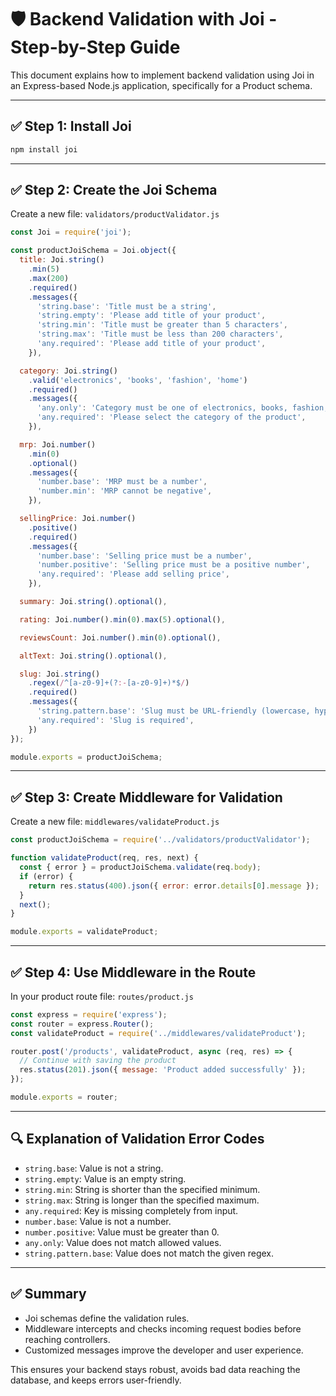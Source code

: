 # 🛡️ Backend Validation with Joi - Step-by-Step Guide

This document explains how to implement backend validation using Joi in an Express-based Node.js application, specifically for a Product schema.

---

## ✅ Step 1: Install Joi

```bash
npm install joi
```

---

## ✅ Step 2: Create the Joi Schema

Create a new file: `validators/productValidator.js`

```js
const Joi = require('joi');

const productJoiSchema = Joi.object({
  title: Joi.string()
    .min(5)
    .max(200)
    .required()
    .messages({
      'string.base': 'Title must be a string',
      'string.empty': 'Please add title of your product',
      'string.min': 'Title must be greater than 5 characters',
      'string.max': 'Title must be less than 200 characters',
      'any.required': 'Please add title of your product',
    }),

  category: Joi.string()
    .valid('electronics', 'books', 'fashion', 'home')
    .required()
    .messages({
      'any.only': 'Category must be one of electronics, books, fashion, or home',
      'any.required': 'Please select the category of the product',
    }),

  mrp: Joi.number()
    .min(0)
    .optional()
    .messages({
      'number.base': 'MRP must be a number',
      'number.min': 'MRP cannot be negative',
    }),

  sellingPrice: Joi.number()
    .positive()
    .required()
    .messages({
      'number.base': 'Selling price must be a number',
      'number.positive': 'Selling price must be a positive number',
      'any.required': 'Please add selling price',
    }),

  summary: Joi.string().optional(),

  rating: Joi.number().min(0).max(5).optional(),

  reviewsCount: Joi.number().min(0).optional(),

  altText: Joi.string().optional(),

  slug: Joi.string()
    .regex(/^[a-z0-9]+(?:-[a-z0-9]+)*$/)
    .required()
    .messages({
      'string.pattern.base': 'Slug must be URL-friendly (lowercase, hyphens, no spaces)',
      'any.required': 'Slug is required',
    })
});

module.exports = productJoiSchema;
```

---

## ✅ Step 3: Create Middleware for Validation

Create a new file: `middlewares/validateProduct.js`

```js
const productJoiSchema = require('../validators/productValidator');

function validateProduct(req, res, next) {
  const { error } = productJoiSchema.validate(req.body);
  if (error) {
    return res.status(400).json({ error: error.details[0].message });
  }
  next();
}

module.exports = validateProduct;
```

---

## ✅ Step 4: Use Middleware in the Route

In your product route file: `routes/product.js`

```js
const express = require('express');
const router = express.Router();
const validateProduct = require('../middlewares/validateProduct');

router.post('/products', validateProduct, async (req, res) => {
  // Continue with saving the product
  res.status(201).json({ message: 'Product added successfully' });
});

module.exports = router;
```

---

## 🔍 Explanation of Validation Error Codes

- `string.base`: Value is not a string.
- `string.empty`: Value is an empty string.
- `string.min`: String is shorter than the specified minimum.
- `string.max`: String is longer than the specified maximum.
- `any.required`: Key is missing completely from input.
- `number.base`: Value is not a number.
- `number.positive`: Value must be greater than 0.
- `any.only`: Value does not match allowed values.
- `string.pattern.base`: Value does not match the given regex.

---

## ✅ Summary

- Joi schemas define the validation rules.
- Middleware intercepts and checks incoming request bodies before reaching controllers.
- Customized messages improve the developer and user experience.

This ensures your backend stays robust, avoids bad data reaching the database, and keeps errors user-friendly.

